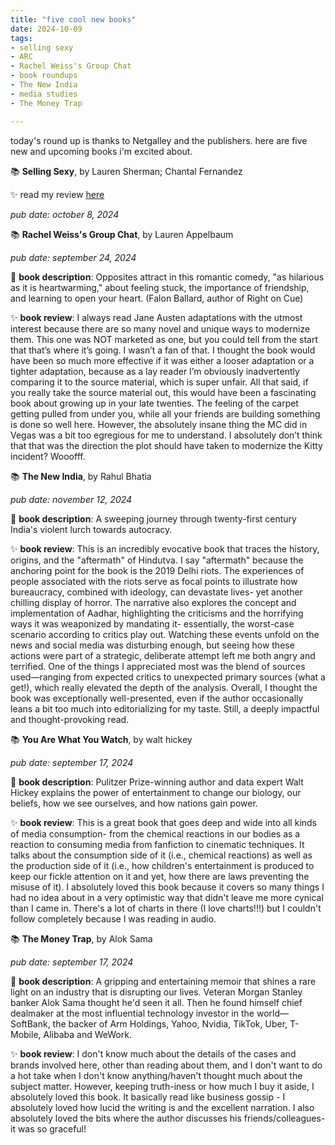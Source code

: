 ```yaml
---
title: "five cool new books"
date: 2024-10-09
tags: 
- selling sexy
- ARC
- Rachel Weiss's Group Chat
- book roundups
- The New India
- media studies
- The Money Trap

---
```


today's round up is thanks to Netgalley and the publishers. here are five new and upcoming books i'm excited about. 

📚 **Selling Sexy**, by Lauren Sherman; Chantal Fernandez

✨ read my review [here](https://bookishmusings.netlify.app/post/)

*pub date: october 8, 2024*

📚 **Rachel Weiss's Group Chat**, by Lauren Appelbaum

*pub date: september 24, 2024*

📰 **book description**: Opposites attract in this romantic comedy, "as hilarious as it is heartwarming," about feeling stuck, the importance of friendship, and learning to open your heart. (Falon Ballard, author of Right on Cue)


✨ **book review**: I always read Jane Austen adaptations with the utmost interest because there are so many novel and unique ways to modernize them. This one was NOT marketed as one, but you could tell from the start that that’s where it’s going. I wasn’t a fan of that.
I thought the book would have been so much more effective if it was either a looser adaptation or a tighter adaptation, because as a lay reader I’m obviously inadvertently comparing it to the source material, which is super unfair. All that said, if you really take the source material out, this would have been a fascinating book about growing up in your late twenties. The feeling of the carpet getting pulled from under you, while all your friends are building something is done so well here.
However, the absolutely insane thing the MC did in Vegas was a bit too egregious for me to understand. I absolutely don’t think that that was the direction the plot should have taken to modernize the Kitty incident? Wooofff.


📚 **The New India**, by Rahul Bhatia

*pub date: november 12, 2024*

📰 **book description**: A sweeping journey through twenty-first century India's violent lurch towards autocracy. 


✨ **book review**: This is an incredibly evocative book that traces the history, origins, and the "aftermath" of Hindutva. I say "aftermath" because the anchoring point for the book is the 2019 Delhi riots. The experiences of people associated with the riots serve as focal points to illustrate how bureaucracy, combined with ideology, can devastate lives- yet another chilling display of horror. The narrative also explores the concept and implementation of Aadhar, highlighting the criticisms and the horrifying ways it was weaponized by mandating it- essentially, the worst-case scenario according to critics play out. Watching these events unfold on the news and social media was disturbing enough, but seeing how these actions were part of a strategic, deliberate attempt left me both angry and terrified. One of the things I appreciated most was the blend of sources used—ranging from expected critics to unexpected primary sources (what a get!), which really elevated the depth of the analysis. Overall, I thought the book was exceptionally well-presented, even if the author occasionally leans a bit too much into editorializing for my taste. Still, a deeply impactful and thought-provoking read.

📚 **You Are What You Watch**, by walt hickey

*pub date: september 17, 2024*

📰 **book description**: Pulitzer Prize-winning author and data expert Walt Hickey explains the power of entertainment to change our biology, our beliefs, how we see ourselves, and how nations gain power.


✨ **book review**:  This is a great book that goes deep and wide into all kinds of media consumption- from the chemical reactions in our bodies as a reaction to consuming media from fanfiction to cinematic techniques. It talks about the consumption side of it (i.e., chemical reactions) as well as the production side of it (i.e., how children's entertainment is produced to keep our fickle attention on it and yet, how there are laws preventing the misuse of it). I absolutely loved this book because it covers so many things I had no idea about in a very optimistic way that didn't leave me more cynical than I came in. There's a lot of charts in there (I love charts!!!) but I couldn't follow completely because I was reading in audio.

📚 **The Money Trap**, by Alok Sama

*pub date: september 17, 2024*

📰 **book description**: A gripping and entertaining memoir that shines a rare light on an industry that is disrupting our lives. Veteran Morgan Stanley banker Alok Sama thought he'd seen it all. Then he found himself chief dealmaker at the most influential technology investor in the world—SoftBank, the backer of Arm Holdings, Yahoo, Nvidia, TikTok, Uber, T-Mobile, Alibaba and WeWork.


✨ **book review**: I don't know much about the details of the cases and brands involved here, other than reading about them, and I don't want to do a hot take when I don't know anything/haven't thought much about the subject matter. However, keeping truth-iness or how much I buy it aside, I absolutely loved this book. It basically read like business gossip - I absolutely loved how lucid the writing is and the excellent narration. I also absolutely loved the bits where the author discusses his friends/colleagues- it was so graceful!